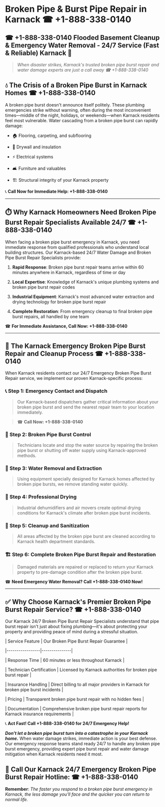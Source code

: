 # Broken Pipe & Burst Pipe Repair in Karnack ☎ +1-888-338-0140  
## ☎ +1-888-338-0140 Flooded Basement Cleanup & Emergency Water Removal - 24/7 Service (Fast & Reliable) Karnack 🚨  

> *When disaster strikes, Karnack's trusted broken pipe burst repair and water damage experts are just a call away ☎ +1-888-338-0140*  

## 💧 The Crisis of a Broken Pipe Burst in Karnack Homes ☎ +1-888-338-0140  

A broken pipe burst doesn't announce itself politely. These plumbing emergencies strike without warning, often during the most inconvenient times—middle of the night, holidays, or weekends—when Karnack residents feel most vulnerable. Water cascading from a broken pipe burst can rapidly damage:  

* 🏠 Flooring, carpeting, and subflooring  
* 🧱 Drywall and insulation  
* ⚡ Electrical systems  
* 🛋️ Furniture and valuables  
* 🏗️ Structural integrity of your Karnack property  

📞 **Call Now for Immediate Help: +1-888-338-0140**  

---  

## ⏱️ Why Karnack Homeowners Need Broken Pipe Burst Repair Specialists Available 24/7 ☎ +1-888-338-0140  

When facing a broken pipe burst emergency in Karnack, you need immediate response from qualified professionals who understand local building structures. Our Karnack-based 24/7 Water Damage and Broken Pipe Burst Repair Specialists provide:  

1. **Rapid Response**: Broken pipe burst repair teams arrive within 60 minutes anywhere in Karnack, regardless of time or day  
2. **Local Expertise**: Knowledge of Karnack's unique plumbing systems and broken pipe burst repair codes  
3. **Industrial Equipment**: Karnack's most advanced water extraction and drying technology for broken pipe burst repair  
4. **Complete Restoration**: From emergency cleanup to final broken pipe burst repairs, all handled by one team  

☎ **For Immediate Assistance, Call Now: +1-888-338-0140**  

---  

## 🔧 The Karnack Emergency Broken Pipe Burst Repair and Cleanup Process ☎ +1-888-338-0140  

When Karnack residents contact our 24/7 Emergency Broken Pipe Burst Repair service, we implement our proven Karnack-specific process:  

### 📞 Step 1: Emergency Contact and Dispatch  
> Our Karnack-based dispatchers gather critical information about your broken pipe burst and send the nearest repair team to your location immediately.  
> ☎ **Call Now: +1-888-338-0140**  

### 🚿 Step 2: Broken Pipe Burst Control  
> Technicians locate and stop the water source by repairing the broken pipe burst or shutting off water supply using Karnack-approved methods.  

### 🌊 Step 3: Water Removal and Extraction  
> Using equipment specially designed for Karnack homes affected by broken pipe bursts, we remove standing water quickly.  

### 💨 Step 4: Professional Drying  
> Industrial dehumidifiers and air movers create optimal drying conditions for Karnack's climate after broken pipe burst incidents.  

### 🧼 Step 5: Cleanup and Sanitization  
> All areas affected by the broken pipe burst are cleaned according to Karnack health department standards.  

### 🏗️ Step 6: Complete Broken Pipe Burst Repair and Restoration  
> Damaged materials are repaired or replaced to return your Karnack property to pre-damage condition after the broken pipe burst.  

☎ **Need Emergency Water Removal? Call +1-888-338-0140 Now!**  

---  

## ✅ Why Choose Karnack's Premier Broken Pipe Burst Repair Service? ☎ +1-888-338-0140  

Our Karnack 24/7 Broken Pipe Burst Repair Specialists understand that pipe burst repair isn't just about fixing plumbing—it's about protecting your property and providing peace of mind during a stressful situation.  

| Service Feature | Our Broken Pipe Burst Repair Guarantee |  
|-----------------|---------------|  
| Response Time | 60 minutes or less throughout Karnack |  
| Technician Certification | Licensed by Karnack authorities for broken pipe burst repair |  
| Insurance Handling | Direct billing to all major providers in Karnack for broken pipe burst incidents |  
| Pricing | Transparent broken pipe burst repair with no hidden fees |  
| Documentation | Comprehensive broken pipe burst repair reports for Karnack insurance requirements |  

📞 **Act Fast! Call +1-888-338-0140 for 24/7 Emergency Help!**  

***Don't let a broken pipe burst turn into a catastrophe in your Karnack home.*** When water damage strikes, immediate action is your best defense. Our emergency response teams stand ready 24/7 to handle any broken pipe burst emergency, providing expert pipe burst repair and water damage mitigation when Karnack residents need it most.  

## 📱 Call Our Karnack 24/7 Emergency Broken Pipe Burst Repair Hotline: ☎ +1-888-338-0140  

**Remember**: *The faster you respond to a broken pipe burst emergency in Karnack, the less damage you'll face and the quicker you can return to normal life.*